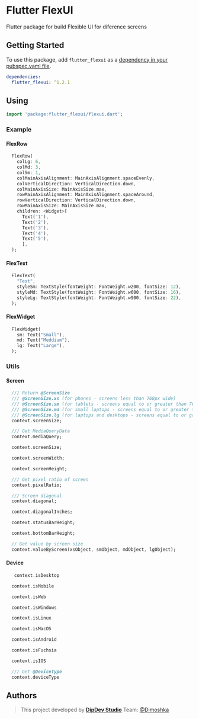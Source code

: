 Flutter FlexUI
===============

Flutter package for build Flexible UI for diference screens

## Getting Started

To use this package, add `flutter_flexui` as a [dependency in your pubspec.yaml file](https://flutter.io/platform-plugins/).

```yaml
dependencies:
  flutter_flexui: ^1.2.1
```

## Using

```dart
import 'package:flutter_flexui/flexui.dart';
```

### Example

#### FlexRow

```dart
  FlexRow(
    colLg: 6,
    colMd: 3,
    colSm: 1,
    colMainAxisAlignment: MainAxisAlignment.spaceEvenly,
    colVerticalDirection: VerticalDirection.down,
    colMainAxisSize: MainAxisSize.max,
    rowMainAxisAlignment: MainAxisAlignment.spaceAround,
    rowVerticalDirection: VerticalDirection.down,
    rowMainAxisSize: MainAxisSize.max,
    children: <Widget>[
      Text('1'),
      Text('2'),
      Text('3'),
      Text('4'),
      Text('5'),
      ],
  );
```

#### FlexText

```dart
  FlexText(
    "Test",
    styleSm: TextStyle(fontWeight: FontWeight.w200, fontSize: 12),
    styleMd: TextStyle(fontWeight: FontWeight.w600, fontSize: 16),
    styleLg: TextStyle(fontWeight: FontWeight.w900, fontSize: 22),
  );
```

#### FlexWidget

```dart
  FlexWidget(
    sm: Text("Small"),
    md: Text("Meddium"),
    lg: Text("Large"),
  );
```

### Utils

#### Screen

```dart
  /// Return @ScreenSize
  /// @ScreenSize.xs (for phones - screens less than 768px wide)
  /// @ScreenSize.sm (for tablets - screens equal to or greater than 768px wide)
  /// @ScreenSize.md (for small laptops - screens equal to or greater than 992px wide)
  /// @ScreenSize.lg (for laptops and desktops - screens equal to or greater than 1200px wide)
  context.screenSize;
```

```dart
  /// Get MediaQueryData
  context.mediaQuery;
```

```dart
  context.screenSize;
```

```dart
  context.screenWidth;
```

```dart
  context.screenHeight;
```

```dart
  /// Get pixel ratio of screen
  context.pixelRatio;
```

```dart
  /// Screen diagonal
  context.diagonal;
```

```dart
  context.diagonalInches;
```

```dart
  context.statusBarHeight;
```

```dart
  context.bottomBarHeight;
```

```dart
  // Get value by screen size
  context.valueByScreen(xsObject, smObject, mdObject, lgObject);
```

#### Device

```dart
   context.isDesktop
```

```dart
  context.isMobile
```

```dart
  context.isWeb
```

```dart
  context.isWindows
```

```dart
  context.isLinux
```

```dart
  context.isMacOS
```

```dart
  context.isAndroid
```

```dart
  context.isFuchsia
```

```dart
  context.isIOS
```

```dart
  /// Get @DeviceType
  context.deviceType
```

## Authors

> This project developed by [**DipDev Studio**](https://dipdev.studio) Team: [@Dimoshka](https://www.linkedin.com/in/dmytroprylutskyi/)
